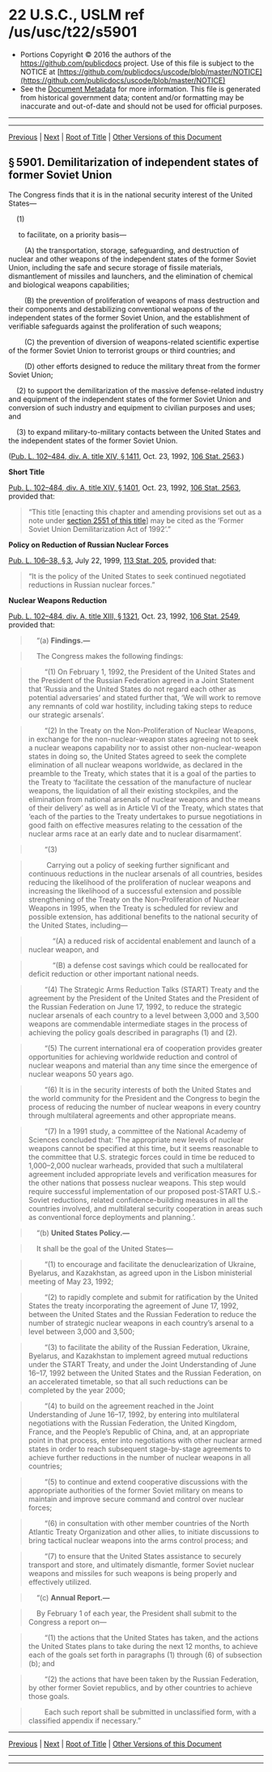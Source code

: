 ---
---

# 22 U.S.C., USLM ref /us/usc/t22/s5901

* Portions Copyright © 2016 the authors of the https://github.com/publicdocs project.
  Use of this file is subject to the NOTICE at [https://github.com/publicdocs/uscode/blob/master/NOTICE](https://github.com/publicdocs/uscode/blob/master/NOTICE)
* See the [Document Metadata](././../../../../..//README.md) for more information.
  This file is generated from historical government data; content and/or formatting may be inaccurate and out-of-date and should not be used for official purposes.

----------
----------

[Previous](./../../../../..//us/usc/t22/ch68/schI/m__us_usc_t22_ch68_schI.md) | [Next](./../../../../..//us/usc/t22/ch68/schI/m__us_usc_t22_s5902.md) | [Root of Title](./../../../../../) | [Other Versions of this Document](https://publicdocs.github.io/go/links?ns=uslm&ref=%2Fus%2Fusc%2Ft22%2Fs5901)

## § 5901. Demilitarization of independent states of former Soviet Union

The Congress finds that it is in the national security interest of the United States—

    (1)

     to facilitate, on a priority basis—

        (A) the transportation, storage, safeguarding, and destruction of nuclear and other weapons of the independent states of the former Soviet Union, including the safe and secure storage of fissile materials, dismantlement of missiles and launchers, and the elimination of chemical and biological weapons capabilities;

        (B) the prevention of proliferation of weapons of mass destruction and their components and destabilizing conventional weapons of the independent states of the former Soviet Union, and the establishment of verifiable safeguards against the proliferation of such weapons;

        (C) the prevention of diversion of weapons-related scientific expertise of the former Soviet Union to terrorist groups or third countries; and

        (D) other efforts designed to reduce the military threat from the former Soviet Union;

    (2) to support the demilitarization of the massive defense-related industry and equipment of the independent states of the former Soviet Union and conversion of such industry and equipment to civilian purposes and uses; and

    (3) to expand military-to-military contacts between the United States and the independent states of the former Soviet Union.

([Pub. L. 102–484, div. A, title XIV, § 1411][/us/pl/102/484/s1411], Oct. 23, 1992, [106 Stat. 2563][/us/stat/106/2563].)

 __Short Title__ 

[Pub. L. 102–484, div. A, title XIV, § 1401][/us/pl/102/484/s1401], Oct. 23, 1992, [106 Stat. 2563][/us/stat/106/2563], provided that: 

> “This title \[enacting this chapter and amending provisions set out as a note under [section 2551 of this title][/us/usc/t22/s2551]\] may be cited as the ‘Former Soviet Union Demilitarization Act of 1992’.”

 __Policy on Reduction of Russian Nuclear Forces__ 

[Pub. L. 106–38, § 3][/us/pl/106/38/s3], July 22, 1999, [113 Stat. 205][/us/stat/113/205], provided that: 

> “It is the policy of the United States to seek continued negotiated reductions in Russian nuclear forces.”

 __Nuclear Weapons Reduction__ 

[Pub. L. 102–484, div. A, title XIII, § 1321][/us/pl/102/484/s1321], Oct. 23, 1992, [106 Stat. 2549][/us/stat/106/2549], provided that:

>     “(a) __Findings.—__ 

>     The Congress makes the following findings:

>         “(1) On February 1, 1992, the President of the United States and the President of the Russian Federation agreed in a Joint Statement that ‘Russia and the United States do not regard each other as potential adversaries’ and stated further that, ‘We will work to remove any remnants of cold war hostility, including taking steps to reduce our strategic arsenals’.

>         “(2) In the Treaty on the Non-Proliferation of Nuclear Weapons, in exchange for the non-nuclear-weapon states agreeing not to seek a nuclear weapons capability nor to assist other non-nuclear-weapon states in doing so, the United States agreed to seek the complete elimination of all nuclear weapons worldwide, as declared in the preamble to the Treaty, which states that it is a goal of the parties to the Treaty to ‘facilitate the cessation of the manufacture of nuclear weapons, the liquidation of all their existing stockpiles, and the elimination from national arsenals of nuclear weapons and the means of their delivery’ as well as in Article VI of the Treaty, which states that ‘each of the parties to the Treaty undertakes to pursue negotiations in good faith on effective measures relating to the cessation of the nuclear arms race at an early date and to nuclear disarmament’.

>         “(3)

>          Carrying out a policy of seeking further significant and continuous reductions in the nuclear arsenals of all countries, besides reducing the likelihood of the proliferation of nuclear weapons and increasing the likelihood of a successful extension and possible strengthening of the Treaty on the Non-Proliferation of Nuclear Weapons in 1995, when the Treaty is scheduled for review and possible extension, has additional benefits to the national security of the United States, including—

>             “(A) a reduced risk of accidental enablement and launch of a nuclear weapon, and

>             “(B) a defense cost savings which could be reallocated for deficit reduction or other important national needs.

>         “(4) The Strategic Arms Reduction Talks (START) Treaty and the agreement by the President of the United States and the President of the Russian Federation on June 17, 1992, to reduce the strategic nuclear arsenals of each country to a level between 3,000 and 3,500 weapons are commendable intermediate stages in the process of achieving the policy goals described in paragraphs (1) and (2).

>         “(5) The current international era of cooperation provides greater opportunities for achieving worldwide reduction and control of nuclear weapons and material than any time since the emergence of nuclear weapons 50 years ago.

>         “(6) It is in the security interests of both the United States and the world community for the President and the Congress to begin the process of reducing the number of nuclear weapons in every country through multilateral agreements and other appropriate means.

>         “(7) In a 1991 study, a committee of the National Academy of Sciences concluded that: ‘The appropriate new levels of nuclear weapons cannot be specified at this time, but it seems reasonable to the committee that U.S. strategic forces could in time be reduced to 1,000–2,000 nuclear warheads, provided that such a multilateral agreement included appropriate levels and verification measures for the other nations that possess nuclear weapons. This step would require successful implementation of our proposed post-START U.S.-Soviet reductions, related confidence-building measures in all the countries involved, and multilateral security cooperation in areas such as conventional force deployments and planning.’.

>     “(b) __United States Policy.—__ 

>     It shall be the goal of the United States—

>         “(1) to encourage and facilitate the denuclearization of Ukraine, Byelarus, and Kazakhstan, as agreed upon in the Lisbon ministerial meeting of May 23, 1992;

>         “(2) to rapidly complete and submit for ratification by the United States the treaty incorporating the agreement of June 17, 1992, between the United States and the Russian Federation to reduce the number of strategic nuclear weapons in each country’s arsenal to a level between 3,000 and 3,500;

>         “(3) to facilitate the ability of the Russian Federation, Ukraine, Byelarus, and Kazakhstan to implement agreed mutual reductions under the START Treaty, and under the Joint Understanding of June 16–17, 1992 between the United States and the Russian Federation, on an accelerated timetable, so that all such reductions can be completed by the year 2000;

>         “(4) to build on the agreement reached in the Joint Understanding of June 16–17, 1992, by entering into multilateral negotiations with the Russian Federation, the United Kingdom, France, and the People’s Republic of China, and, at an appropriate point in that process, enter into negotiations with other nuclear armed states in order to reach subsequent stage-by-stage agreements to achieve further reductions in the number of nuclear weapons in all countries;

>         “(5) to continue and extend cooperative discussions with the appropriate authorities of the former Soviet military on means to maintain and improve secure command and control over nuclear forces;

>         “(6) in consultation with other member countries of the North Atlantic Treaty Organization and other allies, to initiate discussions to bring tactical nuclear weapons into the arms control process; and

>         “(7) to ensure that the United States assistance to securely transport and store, and ultimately dismantle, former Soviet nuclear weapons and missiles for such weapons is being properly and effectively utilized.

>     “(c) __Annual Report.—__ 

>     By February 1 of each year, the President shall submit to the Congress a report on—

>         “(1) the actions that the United States has taken, and the actions the United States plans to take during the next 12 months, to achieve each of the goals set forth in paragraphs (1) through (6) of subsection (b); and

>         “(2) the actions that have been taken by the Russian Federation, by other former Soviet republics, and by other countries to achieve those goals.

>         Each such report shall be submitted in unclassified form, with a classified appendix if necessary.”

----------

[Previous](./../../../../..//us/usc/t22/ch68/schI/m__us_usc_t22_ch68_schI.md) | [Next](./../../../../..//us/usc/t22/ch68/schI/m__us_usc_t22_s5902.md) | [Root of Title](./../../../../../) | [Other Versions of this Document](https://publicdocs.github.io/go/links?ns=uslm&ref=%2Fus%2Fusc%2Ft22%2Fs5901)

----------
----------

[/us/pl/102/484/s1411]: https://publicdocs.github.io/go/links?ns=uslm&ref=%2Fus%2Fpl%2F102%2F484%2Fs1411
[/us/stat/106/2563]: https://publicdocs.github.io/go/links?ns=uslm&ref=%2Fus%2Fstat%2F106%2F2563
[/us/pl/102/484/s1401]: https://publicdocs.github.io/go/links?ns=uslm&ref=%2Fus%2Fpl%2F102%2F484%2Fs1401
[/us/stat/106/2563]: https://publicdocs.github.io/go/links?ns=uslm&ref=%2Fus%2Fstat%2F106%2F2563
[/us/usc/t22/s2551]: https://publicdocs.github.io/go/links?ns=uslm&ref=%2Fus%2Fusc%2Ft22%2Fs2551
[/us/pl/106/38/s3]: https://publicdocs.github.io/go/links?ns=uslm&ref=%2Fus%2Fpl%2F106%2F38%2Fs3
[/us/stat/113/205]: https://publicdocs.github.io/go/links?ns=uslm&ref=%2Fus%2Fstat%2F113%2F205
[/us/pl/102/484/s1321]: https://publicdocs.github.io/go/links?ns=uslm&ref=%2Fus%2Fpl%2F102%2F484%2Fs1321
[/us/stat/106/2549]: https://publicdocs.github.io/go/links?ns=uslm&ref=%2Fus%2Fstat%2F106%2F2549


